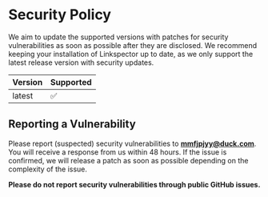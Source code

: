 # Security Policy

We aim to update the supported versions with patches for security vulnerabilities as soon as possible after they are disclosed. 
We recommend keeping your installation of Linkspector up to date, as we only support the latest release version with security updates.

| Version | Supported          |
| ------- | ------------------ |
| latest  | :white_check_mark: |


## Reporting a Vulnerability

Please report (suspected) security vulnerabilities to **mmfjpjyy@duck.com**. 
You will receive a response from us within 48 hours. If the issue is confirmed, we will release a patch as soon as possible depending on the complexity of the issue.

**Please do not report security vulnerabilities through public GitHub issues.**
